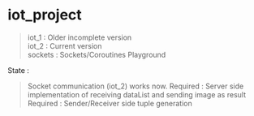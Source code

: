 # iot_project

> iot_1 : Older incomplete version <br />
> iot_2 : Current version <br />
> sockets : Sockets/Coroutines Playground <br />
  
State :
> Socket communication (iot_2) works now.
> Required : Server side implementation of receiving dataList and sending image as result
> Required : Sender/Receiver side tuple generation
